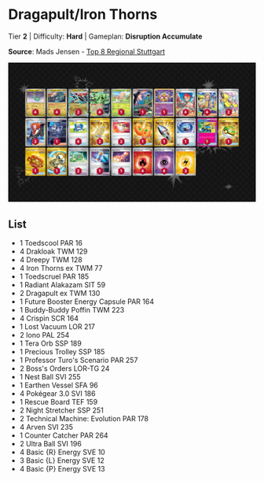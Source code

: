 # Dragapult/Iron Thorns

Tier **2** | Difficulty: **Hard** | Gameplan: **Disruption Accumulate**

**Source**: Mads Jensen - [Top 8 Regional Stuttgart](https://limitlesstcg.com/decks/list/14506)

![decklist](../../!Images/Standard/14BRS-SSP/Dragapult-Iron%20Thorns.PNG)

## List
* 1 Toedscool PAR 16
* 4 Drakloak TWM 129
* 4 Dreepy TWM 128
* 4 Iron Thorns ex TWM 77
* 1 Toedscruel PAR 185
* 1 Radiant Alakazam SIT 59
* 2 Dragapult ex TWM 130
* 1 Future Booster Energy Capsule PAR 164
* 1 Buddy-Buddy Poffin TWM 223
* 4 Crispin SCR 164
* 1 Lost Vacuum LOR 217
* 2 Iono PAL 254
* 1 Tera Orb SSP 189
* 1 Precious Trolley SSP 185
* 1 Professor Turo's Scenario PAR 257
* 2 Boss's Orders LOR-TG 24
* 1 Nest Ball SVI 255
* 1 Earthen Vessel SFA 96
* 4 Pokégear 3.0 SVI 186
* 1 Rescue Board TEF 159
* 2 Night Stretcher SSP 251
* 2 Technical Machine: Evolution PAR 178
* 4 Arven SVI 235
* 1 Counter Catcher PAR 264
* 2 Ultra Ball SVI 196
* 4 Basic {R} Energy SVE 10
* 3 Basic {L} Energy SVE 12
* 4 Basic {P} Energy SVE 13